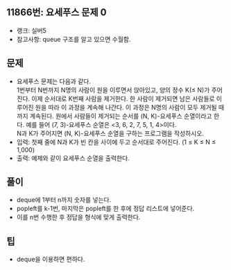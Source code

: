 <h2>11866번: 요세푸스 문제 0</h2>
<ul>
  <li>랭크: 실버5</li>
  <li>참고사항: queue 구조를 알고 있으면 수월함.</li>
</ul>
<h2>문제</h2>
<ul>
  <li>요세푸스 문제는 다음과 같다.<br>
    1번부터 N번까지 N명의 사람이 원을 이루면서 앉아있고, 양의 정수 K(≤ N)가 주어진다. 이제 순서대로 K번째 사람을 제거한다. 한 사람이 제거되면 남은 사람들로 이루어진 원을 따라 이 과정을 계속해 나간다. 이 과정은 N명의 사람이 모두 제거될 때까지 계속된다. 원에서 사람들이 제거되는 순서를 (N, K)-요세푸스 순열이라고 한다. 예를 들어 (7, 3)-요세푸스 순열은 <3, 6, 2, 7, 5, 1, 4>이다.<br>
    N과 K가 주어지면 (N, K)-요세푸스 순열을 구하는 프로그램을 작성하시오.</li>
  <li>입력: 첫째 줄에 N과 K가 빈 칸을 사이에 두고 순서대로 주어진다. (1 ≤ K ≤ N ≤ 1,000)</li>
  <li>출력: 예제와 같이 요세푸스 순열을 출력한다.</li>
</ul>
<h2>풀이</h2>
<ul>
  <li>deque에 1부터 n까지 숫자를 넣는다.</li>
  <li>popleft를 k-1번, 마지막은 popleft를 한 후에 정답 리스트에 넣어준다.</li>
  <li>이를 n번 수행한 후 정답을 형식에 맞게 출력한다.</li>
</ul>
<h2>팁</h2>
<ul>
  <li>deque을 이용하면 편하다.</li>
</ul>
